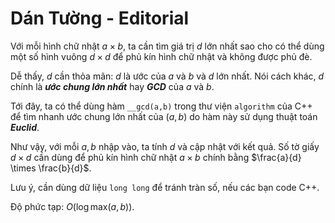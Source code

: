 # Dán Tường - Editorial

Với mỗi hình chữ nhật $a \times b,$ ta cần tìm giá trị $d$ lớn nhất sao cho có thể dùng một số hình vuông $d \times d$ để phủ kín hình chữ nhật và không được phủ đè.

Dễ thấy, $d$ cần thỏa mãn: $d$ là ước của $a$ và $b$ và $d$ lớn nhất. Nói cách khác, $d$ chính là ***ước chung lớn nhất*** hay ***GCD*** của $a$ và $b$.

Tới đây, ta có thể dùng hàm `__gcd(a,b)` trong thư viện `algorithm` của C++ để tìm nhanh ước chung lớn nhất của $(a,b)$ do hàm này sử dụng thuật toán ***Euclid***.

Như vậy, với mỗi $a,b$ nhập vào, ta tính $d$ và cập nhật với kết quả. Số tờ giấy $d \times d$ cần dùng để phủ kín hình chữ nhật $a \times b$ chính bằng $\frac{a}{d} \times \frac{b}{d}$.

Lưu ý, cần dùng dữ liệu `long long` để tránh tràn số, nếu các bạn code C++.

Độ phức tạp: $O\big(\log \text{max}(a, b)\big)$.